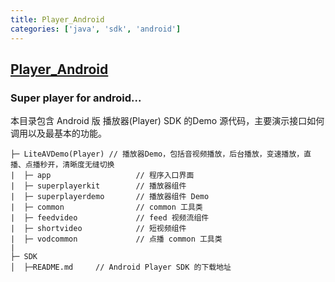 ```yaml
---
title: Player_Android
categories: ['java', 'sdk', 'android']
---
```

## [Player_Android](https://github.com/LiteAVSDK/Player_Android)

### Super player for android...


本目录包含 Android 版 播放器(Player) SDK 的Demo 源代码，主要演示接口如何调用以及最基本的功能。

```
├─ LiteAVDemo(Player) // 播放器Demo，包括音视频播放，后台播放，变速播放，直播、点播秒开，清晰度无缝切换
|  ├─ app                   // 程序入口界面
|  ├─ superplayerkit        // 播放器组件
|  ├─ superplayerdemo       // 播放器组件 Demo
|  ├─ common                // common 工具类
|  ├─ feedvideo             // feed 视频流组件
|  ├─ shortvideo            // 短视频组件
|  ├─ vodcommon             // 点播 common 工具类
|
├─ SDK 
│  ├─README.md     // Android Player SDK 的下载地址
```
